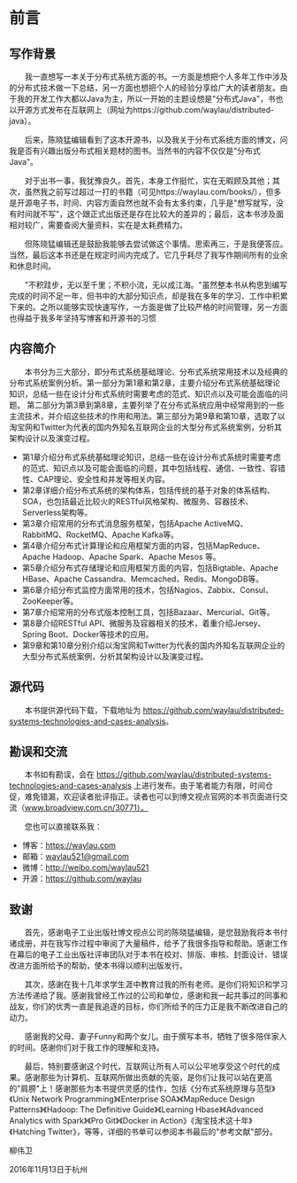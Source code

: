# 前言

 
## 写作背景

　　我一直想写一本关于分布式系统方面的书。一方面是想把个人多年工作中涉及的分布式技术做一下总结，另一方面也想把个人的经验分享给广大的读者朋友。由于我的开发工作大都以Java为主，所以一开始的主题设想是"分布式Java"，书也以开源方式发布在互联网上（网址为https://github.com/waylau/distributed-java）。

　　后来，陈晓猛编辑看到了这本开源书，以及我关于分布式系统方面的博文，问我是否有兴趣出版分布式相关题材的图书。当然书的内容不仅仅是"分布式Java"。

　　对于出书一事，我犹豫良久。首先，本身工作挺忙，实在无暇顾及其他；其次，虽然我之前写过超过一打的书籍（可见https://waylau.com/books/），但多是开源电子书，时间、内容方面自然也就不会有太多约束，几乎是"想写就写，没有时间就不写"，这个跟正式出版还是存在比较大的差异的；最后，这本书涉及面相对较广，需要查阅大量资料，实在是太耗费精力。

　　但陈晓猛编辑还是鼓励我能够去尝试做这个事情。思索再三，于是我便答应。当然，最后这本书还是在规定时间内完成了。它几乎耗尽了我写作期间所有的业余和休息时间。

　　"不积跬步，无以至千里；不积小流，无以成江海。"虽然整本书从构思到编写完成的时间不足一年，但书中的大部分知识点，却是我在多年的学习、工作中积累下来的。之所以能够实现快速写作，一方面是做了比较严格的时间管理，另一方面也得益于我多年坚持写博客和开源书的习惯

## 内容简介

　　本书分为三大部分，即分布式系统基础理论、分布式系统常用技术以及经典的分布式系统案例分析。第一部分为第1章和第2章，主要介绍分布式系统基础理论知识，总结一些在设计分布式系统时需要考虑的范式、知识点以及可能会面临的问题。 第二部分为第3章到第8章，主要列举了在分布式系统应用中经常用到的一些主流技术，并介绍这些技术的作用和用法。第三部分为第9章和第10章，选取了以淘宝网和Twitter为代表的国内外知名互联网企业的大型分布式系统案例，分析其架构设计以及演变过程。

* 第1章介绍分布式系统基础理论知识，总结一些在设计分布式系统时需要考虑的范式、知识点以及可能会面临的问题，其中包括线程、通信、一致性、容错性、CAP理论、安全性和并发等相关内容。
* 第2章详细介绍分布式系统的架构体系，包括传统的基于对象的体系结构、SOA，也包括最近比较火的RESTful风格架构、微服务、容器技术、Serverless架构等。
* 第3章介绍常用的分布式消息服务框架，包括Apache ActiveMQ、RabbitMQ、RocketMQ、Apache Kafka等。
* 第4章介绍分布式计算理论和应用框架方面的内容，包括MapReduce、Apache Hadoop、Apache Spark、Apache Mesos 等。
* 第5章介绍分布式存储理论和应用框架方面的内容，包括Bigtable、Apache HBase、Apache Cassandra、Memcached、Redis、MongoDB等。
* 第6章介绍分布式监控方面常用的技术，包括Nagios、Zabbix、Consul、ZooKeeper等。
* 第7章介绍常用的分布式版本控制工具，包括Bazaar、Mercurial、Git等。
* 第8章介绍RESTful API、微服务及容器相关的技术，着重介绍Jersey、Spring Boot、Docker等技术的应用。
* 第9章和第10章分别介绍以淘宝网和Twitter为代表的国内外知名互联网企业的大型分布式系统案例，分析其架构设计以及演变过程。


## 源代码

　　本书提供源代码下载，下载地址为 <https://github.com/waylau/distributed-systems-technologies-and-cases-analysis>。

## 勘误和交流

　　本书如有勘误，会在 <https://github.com/waylau/distributed-systems-technologies-and-cases-analysis> 上进行发布。由于笔者能力有限，时间仓促，难免错漏，欢迎读者批评指正。读者也可以到博文视点官网的本书页面进行交流（www.broadview.com.cn/30771）。

　　您也可以直接联系我：

* 博客：<https://waylau.com>
* 邮箱：<waylau521@gmail.com>
* 微博：<http://weibo.com/waylau521>
* 开源：<https://github.com/waylau>

## 致谢

　　首先，感谢电子工业出版社博文视点公司的陈晓猛编辑，是您鼓励我将本书付诸成册，并在我写作过程中审阅了大量稿件，给予了我很多指导和帮助。感谢工作在幕后的电子工业出版社评审团队对于本书在校对、排版、审核、封面设计、错误改进方面所给予的帮助，使本书得以顺利出版发行。

　　其次，感谢在我十几年求学生涯中教育过我的所有老师。是你们将知识和学习方法传递给了我。感谢我曾经工作过的公司和单位，感谢和我一起共事过的同事和战友，你们的优秀一直是我追逐的目标，你们所给予的压力正是我不断改进自己的动力。

　　感谢我的父母、妻子Funny和两个女儿。由于撰写本书，牺牲了很多陪伴家人的时间。感谢你们对于我工作的理解和支持。

　　最后，特别要感谢这个时代，互联网让所有人可以公平地享受这个时代的成果。感谢那些为计算机、互联网所做出贡献的先驱，是你们让我可以站在更高的"肩膀"上！感谢那些为本书提供灵感的佳作，包括《分布式系统原理与范型》《Unix Network Programming》《Enterprise SOA》《MapReduce Design Patterns》《Hadoop: The Definitive Guide》《Learning Hbase》《Advanced Analytics with Spark》《Pro Git》《Docker in Action》《淘宝技术这十年》《Hatching Twitter》，等等，详细的书单可以参阅本书最后的"参考文献"部分。 


柳伟卫

2016年11月13日于杭州
